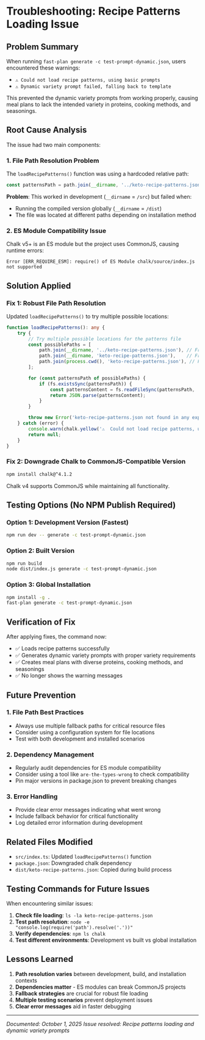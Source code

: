 # Troubleshooting: Recipe Patterns Loading Issue

## Problem Summary

When running `fast-plan generate -c test-prompt-dynamic.json`, users encountered these warnings:
- `⚠️ Could not load recipe patterns, using basic prompts`
- `⚠️ Dynamic variety prompt failed, falling back to template`

This prevented the dynamic variety prompts from working properly, causing meal plans to lack the intended variety in proteins, cooking methods, and seasonings.

## Root Cause Analysis

The issue had two main components:

### 1. File Path Resolution Problem
The `loadRecipePatterns()` function was using a hardcoded relative path:
```typescript
const patternsPath = path.join(__dirname, '../keto-recipe-patterns.json');
```

**Problem**: This worked in development (`__dirname` = `/src`) but failed when:
- Running the compiled version globally (`__dirname` = `/dist`)
- The file was located at different paths depending on installation method

### 2. ES Module Compatibility Issue
Chalk v5+ is an ES module but the project uses CommonJS, causing runtime errors:
```
Error [ERR_REQUIRE_ESM]: require() of ES Module chalk/source/index.js not supported
```

## Solution Applied

### Fix 1: Robust File Path Resolution
Updated `loadRecipePatterns()` to try multiple possible locations:

```typescript
function loadRecipePatterns(): any {
    try {
        // Try multiple possible locations for the patterns file
        const possiblePaths = [
            path.join(__dirname, '../keto-recipe-patterns.json'), // From source (dev)
            path.join(__dirname, 'keto-recipe-patterns.json'),    // From dist (installed)
            path.join(process.cwd(), 'keto-recipe-patterns.json'), // From project root
        ];

        for (const patternsPath of possiblePaths) {
            if (fs.existsSync(patternsPath)) {
                const patternsContent = fs.readFileSync(patternsPath, 'utf8');
                return JSON.parse(patternsContent);
            }
        }

        throw new Error('keto-recipe-patterns.json not found in any expected location');
    } catch (error) {
        console.warn(chalk.yellow('⚠️  Could not load recipe patterns, using basic prompts'));
        return null;
    }
}
```

### Fix 2: Downgrade Chalk to CommonJS-Compatible Version
```bash
npm install chalk@^4.1.2
```
Chalk v4 supports CommonJS while maintaining all functionality.

## Testing Options (No NPM Publish Required)

### Option 1: Development Version (Fastest)
```bash
npm run dev -- generate -c test-prompt-dynamic.json
```

### Option 2: Built Version
```bash
npm run build
node dist/index.js generate -c test-prompt-dynamic.json
```

### Option 3: Global Installation
```bash
npm install -g .
fast-plan generate -c test-prompt-dynamic.json
```

## Verification of Fix

After applying fixes, the command now:
- ✅ Loads recipe patterns successfully
- ✅ Generates dynamic variety prompts with proper variety requirements
- ✅ Creates meal plans with diverse proteins, cooking methods, and seasonings
- ✅ No longer shows the warning messages

## Future Prevention

### 1. File Path Best Practices
- Always use multiple fallback paths for critical resource files
- Consider using a configuration system for file locations
- Test with both development and installed scenarios

### 2. Dependency Management
- Regularly audit dependencies for ES module compatibility
- Consider using a tool like `are-the-types-wrong` to check compatibility
- Pin major versions in package.json to prevent breaking changes

### 3. Error Handling
- Provide clear error messages indicating what went wrong
- Include fallback behavior for critical functionality
- Log detailed error information during development

## Related Files Modified

- `src/index.ts`: Updated `loadRecipePatterns()` function
- `package.json`: Downgraded chalk dependency
- `dist/keto-recipe-patterns.json`: Copied during build process

## Testing Commands for Future Issues

When encountering similar issues:

1. **Check file loading**: `ls -la keto-recipe-patterns.json`
2. **Test path resolution**: `node -e "console.log(require('path').resolve('.'))"`
3. **Verify dependencies**: `npm ls chalk`
4. **Test different environments**: Development vs built vs global installation

## Lessons Learned

1. **Path resolution varies** between development, build, and installation contexts
2. **Dependencies matter** - ES modules can break CommonJS projects
3. **Fallback strategies** are crucial for robust file loading
4. **Multiple testing scenarios** prevent deployment issues
5. **Clear error messages** aid in faster debugging

---

*Documented: October 1, 2025*
*Issue resolved: Recipe patterns loading and dynamic variety prompts*
